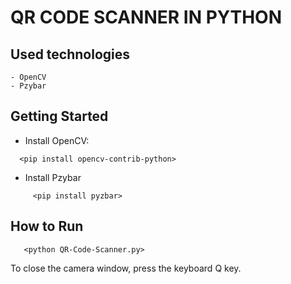 # QR CODE SCANNER IN PYTHON

## Used technologies
    - OpenCV
    - Pzybar

## Getting Started
- Install OpenCV:
```
  <pip install opencv-contrib-python>
```
- Install Pzybar
```
     <pip install pyzbar>
```

## How to Run
```
   <python QR-Code-Scanner.py>
```

To close the camera window, press the keyboard Q key.
